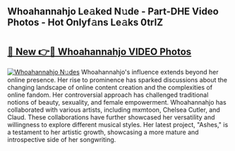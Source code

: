 ## Whoahannahjo Le𝚊ked N𝚞de - Part-DHE Video Photos - Hot Onlyf𝚊ns Le𝚊ks 0trlZ

# <h2><a href="http://ab51494.deff.icu/?id=Whoahannahjo">🔗 New 👉🔴 Whoahannahjo VIDEO Photos</a></h2>

[![Whoahannahjo N𝚞des](https://i.imgur.com/rIISA9y.gif)](http://ab51494.deff.icu/?id=Whoahannahjo)
Whoahannahjo's influence extends beyond her online presence. Her rise to prominence has sparked discussions about the changing landscape of online content creation and the complexities of online fandom. Her controversial approach has challenged traditional notions of beauty, sexuality, and female empowerment. Whoahannahjo has collaborated with various artists, including mxmtoon, Chelsea Cutler, and Claud. These collaborations have further showcased her versatility and willingness to explore different musical styles. Her latest project, "Ashes," is a testament to her artistic growth, showcasing a more mature and introspective side of her songwriting.
